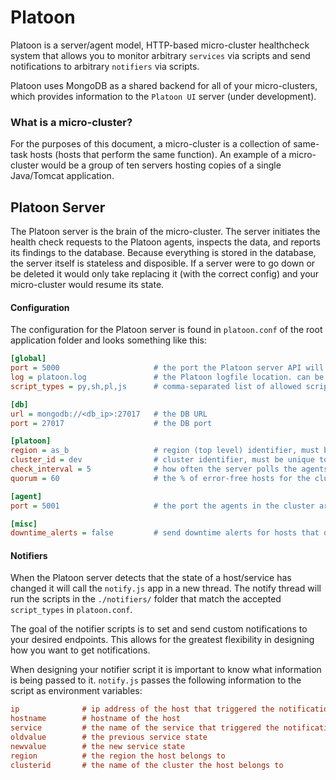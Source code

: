 # Platoon

Platoon is a server/agent model, HTTP-based micro-cluster healthcheck system that allows you to monitor arbitrary `services` via scripts and send notifications to arbitrary `notifiers` via scripts. 

Platoon uses MongoDB as a shared backend for all of your micro-clusters, which provides information to the `Platoon UI` server (under development).

### What is a micro-cluster?

For the purposes of this document, a micro-cluster is a collection of same-task hosts (hosts that perform the same function). An example of a micro-cluster would be a group of ten servers hosting copies of a single Java/Tomcat application.


## Platoon Server

The Platoon server is the brain of the micro-cluster. The server initiates the health check requests to the Platoon agents, inspects the data, and reports its findings to the database. Because everything is stored in the database, the server itself is stateless and disposible. If a server were to go down or be deleted it would only take replacing it (with the correct config) and your micro-cluster would resume its state. 

#### Configuration

The configuration for the Platoon server is found in `platoon.conf` of the root application folder and looks something like this:
```ini
[global]                        
port = 5000                     # the port the Platoon server API will listen on
log = platoon.log               # the Platoon logfile location. can be a path (eg, /var/log/platoon.log)
script_types = py,sh,pl,js      # comma-separated list of allowed script extensions for notifier scripts

[db]
url = mongodb://<db_ip>:27017   # the DB URL
port = 27017                    # the DB port

[platoon]
region = as_b                   # region (top level) identifier, must be unique to the database
cluster_id = dev                # cluster identifier, must be unique to that region
check_interval = 5              # how often the server polls the agents, in seconds.
quorum = 60                     # the % of error-free hosts for the cluster to be healthy

[agent]
port = 5001                     # the port the agents in the cluster are listening on

[misc]
downtime_alerts = false         # send downtime alerts for hosts that don't respond
```

#### Notifiers

When the Platoon server detects that the state of a host/service has changed it will call the `notify.js` app in a new thread. The notify thread will run the scripts in the `./notifiers/` folder that match the accepted `script_types` in `platoon.conf`. 

The goal of the notifier scripts is to set and send custom notifications to your desired endpoints. This allows for the greatest flexibility in designing how you want to get notifications. 

When designing your notifier script it is important to know what information is being passed to it. `notify.js` passes the following information to the script as environment variables:

```ini
ip              # ip address of the host that triggered the notification
hostname        # hostname of the host
service         # the name of the service that triggered the notification
oldvalue        # the previous service state
newvalue        # the new service state
region          # the region the host belongs to
clusterid       # the name of the cluster the host belongs to
```